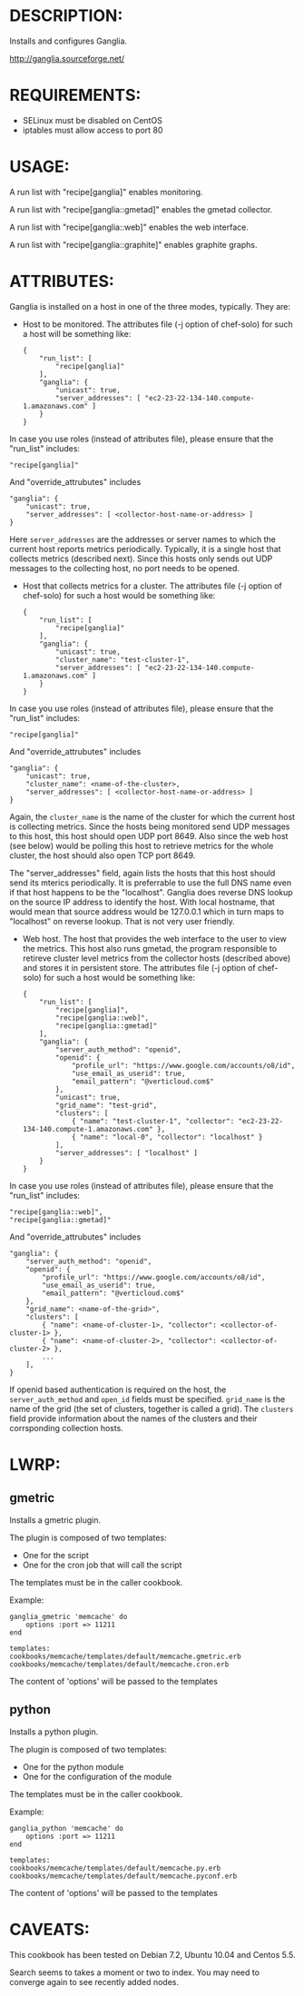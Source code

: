 # DESCRIPTION:

Installs and configures Ganglia.

http://ganglia.sourceforge.net/

# REQUIREMENTS:

*   SELinux must be disabled on CentOS
*   iptables must allow access to port 80

# USAGE:

A run list with "recipe[ganglia]" enables monitoring.

A run list with "recipe[ganglia::gmetad]" enables the gmetad collector.

A run list with "recipe[ganglia::web]" enables the web interface.

A run list with "recipe[ganglia::graphite]" enables graphite graphs.

# ATTRIBUTES:

Ganglia is installed on a host in one of the three modes, typically. They are:
*   Host to be monitored. The attributes file (-j option of chef-solo) for
    such a host will be something like:

        {
            "run_list": [
                "recipe[ganglia]"
            ],
            "ganglia": {
                "unicast": true,
                "server_addresses": [ "ec2-23-22-134-140.compute-1.amazonaws.com" ]
            }
        }


In case you use roles (instead of attributes file), please ensure that the
"run_list" includes:

    "recipe[ganglia]"

And "override_attrubutes" includes

    "ganglia": {
        "unicast": true,
        "server_addresses": [ <collector-host-name-or-address> ]
    }

Here `server_addresses` are the addresses or server names to which the current
host reports metrics periodically. Typically, it is a single host that
collects metrics (described next). Since this hosts only sends out UDP
messages to the collecting host, no port needs to be opened.

*   Host that collects metrics for a cluster. The attributes file (-j option
    of chef-solo) for such a host would be something like:

        {
            "run_list": [
                "recipe[ganglia]"
            ],
            "ganglia": {
                "unicast": true,
                "cluster_name": "test-cluster-1",
                "server_addresses": [ "ec2-23-22-134-140.compute-1.amazonaws.com" ]
            }
        }


In case you use roles (instead of attributes file), please ensure that the
"run_list" includes:

    "recipe[ganglia]"

And "override_attrubutes" includes

    "ganglia": {
        "unicast": true,
        "cluster_name": <name-of-the-cluster>,
        "server_addresses": [ <collector-host-name-or-address> ]
    }

Again, the `cluster_name` is the name of the cluster for which the current
host is collecting metrics. Since the hosts being monitored send UDP messages
to this host, this host should open UDP port 8649. Also since the web host
(see below) would be polling this host to retrieve metrics for the whole
cluster, the host should also open TCP port 8649.

The "server_addresses" field, again lists the hosts that this host should send
its mterics periodically. It is preferrable to use the full DNS name even if
that host happens to be the "localhost". Ganglia does reverse DNS lookup on
the source IP address to identify the host. With local hostname, that would
mean that source address would be 127.0.0.1 which in turn maps to "localhost"
on reverse lookup. That is not very user friendly.

*   Web host. The host that provides the web interface to the user to view the
    metrics. This host also runs gmetad, the program responsible to retireve
    cluster level metrics from the collector hosts (described above) and
    stores it in persistent store. The attributes file (-j option of
    chef-solo) for such a host would be something like:

        {
            "run_list": [
                "recipe[ganglia]",
                "recipe[ganglia::web]",
                "recipe[ganglia::gmetad]"
            ],
            "ganglia": {
                "server_auth_method": "openid",
                "openid": {
                    "profile_url": "https://www.google.com/accounts/o8/id",
                    "use_email_as_userid": true,
                    "email_pattern": "@verticloud.com$"
                },
                "unicast": true,
                "grid_name": "test-grid",
                "clusters": [
                    { "name": "test-cluster-1", "collector": "ec2-23-22-134-140.compute-1.amazonaws.com" },
                    { "name": "local-0", "collector": "localhost" }
                ],
                "server_addresses": [ "localhost" ]
            }
        }


In case you use roles (instead of attributes file), please ensure that the
"run_list" includes:

    "recipe[ganglia::web]",
    "recipe[ganglia::gmetad]"

And "override_attrubutes" includes

    "ganglia": {
        "server_auth_method": "openid",
        "openid": {
            "profile_url": "https://www.google.com/accounts/o8/id",
            "use_email_as_userid": true,
            "email_pattern": "@verticloud.com$"
        },
        "grid_name": <name-of-the-grid>",
        "clusters": [
            { "name": <name-of-cluster-1>, "collector": <collector-of-cluster-1> },
            { "name": <name-of-cluster-2>, "collector": <collector-of-cluster-2> },
            ...
        ],
    }

If openid based authentication is required on the host, the
`server_auth_method` and `open_id` fields must be specified. `grid_name` is
the name of the grid (the set of clusters, together is called a grid). The
`clusters` field provide information about the names of the clusters and their
corrsponding collection hosts.

# LWRP:

## gmetric

Installs a gmetric plugin.

The plugin is composed of two templates:
*   One for the script
*   One for the cron job that will call the script


The templates must be in the caller cookbook.

Example:

    ganglia_gmetric 'memcache' do
        options :port => 11211
    end

    templates:
    cookbooks/memcache/templates/default/memcache.gmetric.erb
    cookbooks/memcache/templates/default/memcache.cron.erb

The content of 'options' will be passed to the templates

## python

Installs a python plugin.

The plugin is composed of two templates:
*   One for the python module
*   One for the configuration of the module


The templates must be in the caller cookbook.

Example:

    ganglia_python 'memcache' do
        options :port => 11211
    end

    templates:
    cookbooks/memcache/templates/default/memcache.py.erb
    cookbooks/memcache/templates/default/memcache.pyconf.erb

The content of 'options' will be passed to the templates

# CAVEATS: 

This cookbook has been tested on Debian 7.2, Ubuntu 10.04 and Centos 5.5.

Search seems to takes a moment or two to index. You may need to converge again
to see recently added nodes.
